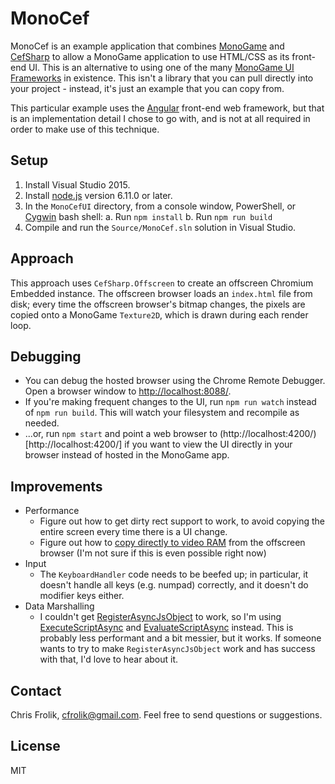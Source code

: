 # MonoCef

MonoCef is an example application that combines [MonoGame](http://www.monogame.net/) and [CefSharp](https://github.com/cefsharp/CefSharp)
to allow a MonoGame application to use HTML/CSS as its front-end UI. This is an
alternative to using one of the many [MonoGame UI Frameworks](http://community.monogame.net/t/what-are-you-guys-using-for-ui-looking-for-a-simple-ui-for-monogame/8313/7)
in existence. This isn't a library that you can pull directly into your project - instead, it's just an example that you can copy from.

This particular example uses the [Angular](https://angular.io/) front-end web framework, but that is an implementation detail I chose to go with, and is not
at all required in order to make use of this technique.

## Setup

1. Install Visual Studio 2015.
2. Install [node.js](https://nodejs.org/en/) version 6.11.0 or later.
3. In the `MonoCefUI` directory, from a console window, PowerShell, or [Cygwin](https://www.cygwin.com/) bash shell:
     a. Run `npm install`
     b. Run `npm run build`
4. Compile and run the `Source/MonoCef.sln` solution in Visual Studio.

## Approach

This approach uses `CefSharp.Offscreen` to create an offscreen Chromium Embedded instance.
The offscreen browser loads an `index.html` file from disk; every time the offscreen browser's bitmap changes,
the pixels are copied onto a MonoGame `Texture2D`, which is drawn during each render loop.

## Debugging

* You can debug the hosted browser using the Chrome Remote Debugger. Open a browser window to [http://localhost:8088/](http://localhost:8088/).
* If you're making frequent changes to the UI, run `npm run watch` instead of `npm run build`. This will watch your filesystem and recompile as needed.
* ...or, run `npm start` and point a web browser to (http://localhost:4200/)[http://localhost:4200/] if you want to view the UI directly in your browser instead of hosted in the MonoGame app.

## Improvements

* Performance
  * Figure out how to get dirty rect support to work, to avoid copying the entire screen every time there is a UI change.
  * Figure out how to [copy directly to video RAM](https://bitbucket.org/chromiumembedded/cef/issues/1006) from the offscreen browser (I'm not sure if this is even possible right now)
* Input
  * The `KeyboardHandler` code needs to be beefed up; in particular, it doesn't handle all keys (e.g. numpad) correctly, and it doesn't do modifier keys either.
* Data Marshalling
  * I couldn't get [RegisterAsyncJsObject](http://cefsharp.github.io/api/57.0.0/html/M_CefSharp_Wpf_ChromiumWebBrowser_RegisterAsyncJsObject.htm) to work, so
    I'm using [ExecuteScriptAsync](http://cefsharp.github.io/api/57.0.0/html/M_CefSharp_WebBrowserExtensions_ExecuteScriptAsync_1.htm)
    and [EvaluateScriptAsync](http://cefsharp.github.io/api/57.0.0/html/M_CefSharp_WebBrowserExtensions_EvaluateScriptAsync_2.htm)
    instead. This is probably less performant and a bit messier, but it works. If someone wants to try to make `RegisterAsyncJsObject` work and
    has success with that, I'd love to hear about it.

## Contact

Chris Frolik, cfrolik@gmail.com.
Feel free to send questions or suggestions.

## License

MIT